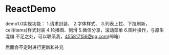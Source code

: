 # ReactDemo

demo1.0实现功能：
1.请求封装、
2.字体样式、
3.列表上拉、下拉刷新，cell(items)样式封装
4.轮播图、侧滑
5.微信分享，滚动菜单
6.图片操作，与原生混编
不足之处，可以联系我，455817156@qq.com(邮箱)

后面会不定时进行更新和补充
